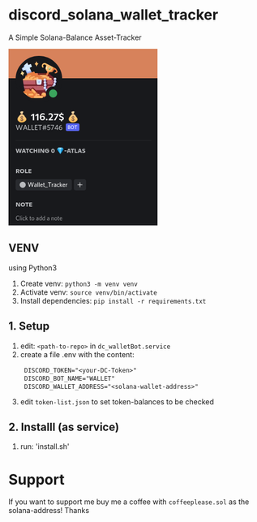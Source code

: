 # discord_solana_wallet_tracker
A Simple Solana-Balance Asset-Tracker

![view of DC bot](bot_view_dc.png)


## VENV
using Python3

1. Create venv: `python3 -m venv venv`
2. Activate venv: `source venv/bin/activate`
3. Install dependencies: `pip install -r requirements.txt`

## 1. Setup
1. edit: `<path-to-repo>` in `dc_walletBot.service`
2. create a file .env with the content:
   ```
    DISCORD_TOKEN="<your-DC-Token>"
    DISCORD_BOT_NAME="WALLET"
    DISCORD_WALLET_ADDRESS="<solana-wallet-address>"
   ```
3. edit `token-list.json` to set token-balances to be checked


## 2. Installl (as service)
1. run: 'install.sh'


# Support
If you want to support me buy me a coffee with `coffeeplease.sol` as the solana-address! Thanks




